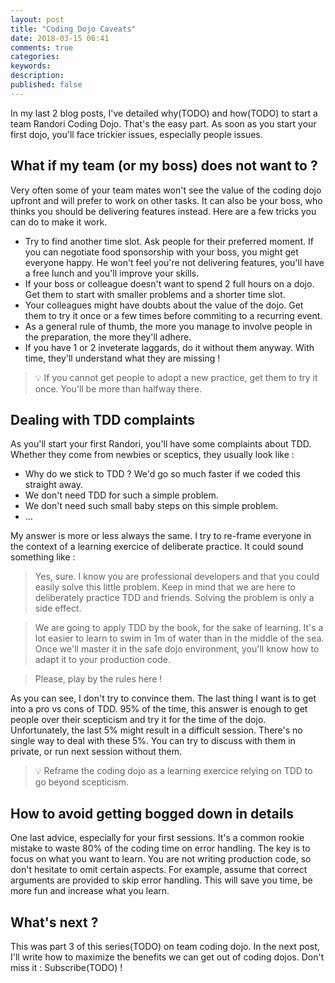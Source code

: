 ```yaml
---
layout: post
title: "Coding Dojo Caveats"
date: 2018-03-15 06:41
comments: true
categories: 
keywords: 
description: 
published: false
---
```

In my last 2 blog posts, I've detailed why(TODO) and how(TODO) to start a team Randori Coding Dojo. That's the easy part. As soon as you start your first dojo, you'll face trickier issues, especially people issues.

## What if my team (or my boss) does not want to ?

Very often some of your team mates won't see the value of the coding dojo upfront and will prefer to work on other tasks. It can also be your boss, who thinks you should be delivering features instead. Here are a few tricks you can do to make it work.

*   Try to find another time slot. Ask people for their preferred moment. If you can negotiate food sponsorship with your boss, you might get everyone happy. He won't feel you're not delivering features, you'll have a free lunch and you'll improve your skills.
*   If your boss or colleague doesn't want to spend 2 full hours on a dojo. Get them to start with smaller problems and a shorter time slot.
*   Your colleagues might have doubts about the value of the dojo. Get them to try it once or a few times before commiting to a recurring event.
*   As a general rule of thumb, the more you manage to involve people in the preparation, the more they'll adhere.
*   If you have 1 or 2 inveterate laggards, do it without them anyway. With time, they'll understand what they are missing !

> 💡 If you cannot get people to adopt a new practice, get them to try it once. You'll be more than halfway there.

## Dealing with TDD complaints

As you'll start your first Randori, you'll have some complaints about TDD. Whether they come from newbies or sceptics, they usually look like :

*   Why do we stick to TDD ? We'd go so much faster if we coded this straight away.
*   We don't need TDD for such a simple problem.
*   We don't need such small baby steps on this simple problem.
*   ...

My answer is more or less always the same. I try to re-frame everyone in the context of a learning exercice of deliberate practice. It could sound something like :

> Yes, sure. I know you are professional developers and that you could easily solve this little problem. Keep in mind that we are here to deliberately practice TDD and friends. Solving the problem is only a side effect.

> We are going to apply TDD by the book, for the sake of learning. It's a lot easier to learn to swim in 1m of water than in the middle of the sea. Once we'll master it in the safe dojo environment, you'll know how to adapt it to your production code.

> Please, play by the rules here !

As you can see, I don't try to convince them. The last thing I want is to get into a pro vs cons of TDD. 95% of the time, this answer is enough to get people over their scepticism and try it for the time of the dojo. Unfortunately, the last 5% might result in a difficult session. There's no single way to deal with these 5%. You can try to discuss with them in private, or run next session without them.

> 💡 Reframe the coding dojo as a learning exercice relying on TDD to go beyond scepticism.

## How to avoid getting bogged down in details

One last advice, especially for your first sessions. It's a common rookie mistake to waste 80% of the coding time on error handling. The key is to focus on what you want to learn. You are not writing production code, so don't hesitate to omit certain aspects. For example, assume that correct arguments are provided to skip error handling. This will save you time, be more fun and increase what you learn.

## What's next ?

This was part 3 of this series(TODO) on team coding dojo. In the next post, I'll write how to maximize the benefits we can get out of coding dojos. Don't miss it : Subscribe(TODO) !